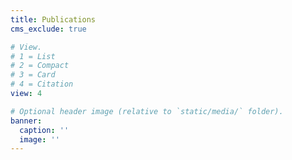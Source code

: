 ```yaml
---
title: Publications
cms_exclude: true

# View.
# 1 = List
# 2 = Compact
# 3 = Card
# 4 = Citation
view: 4

# Optional header image (relative to `static/media/` folder).
banner:
  caption: ''
  image: ''
---
```

